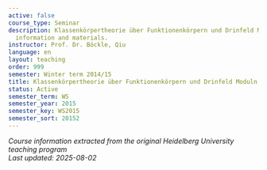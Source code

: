 ```yaml
---
active: false
course_type: Seminar
description: Klassenkörpertheorie über Funktionenkörpern und Drinfeld Moduln - Course
  information and materials.
instructor: Prof. Dr. Böckle, Qiu
language: en
layout: teaching
order: 999
semester: Winter term 2014/15
title: Klassenkörpertheorie über Funktionenkörpern und Drinfeld Moduln
status: Active
semester_term: WS
semester_year: 2015
semester_key: WS2015
semester_sort: 20152
---
```

*Course information extracted from the original Heidelberg University teaching program*  
*Last updated: 2025-08-02*